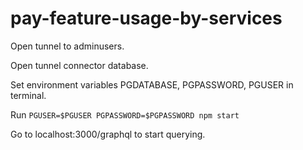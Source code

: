 # pay-feature-usage-by-services

Open tunnel to adminusers.

Open tunnel connector database.

Set environment variables PGDATABASE, PGPASSWORD, PGUSER in terminal.

Run `PGUSER=$PGUSER PGPASSWORD=$PGPASSWORD npm start`

Go to localhost:3000/graphql to start querying.